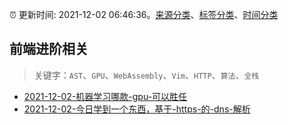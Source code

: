 :alarm_clock: 更新时间: 2021-12-02 06:46:36。[来源分类](../README.md)、[标签分类](../TAGS.md)、[时间分类](../TIMELINE.md)

## 前端进阶相关


> 关键字：`AST`、`GPU`、`WebAssembly`、`Vim`、`HTTP`、`算法`、`全栈`



- [2021-12-02-机器学习哪款-gpu-可以胜任](https://www.v2ex.com/t/819520) 
- [2021-12-02-今日学到一个东西，基于-https-的-dns-解析](https://www.v2ex.com/t/819489) 